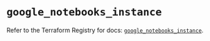 # `google_notebooks_instance`

Refer to the Terraform Registry for docs: [`google_notebooks_instance`](https://registry.terraform.io/providers/hashicorp/google-beta/6.49.3/docs/resources/google_notebooks_instance).
